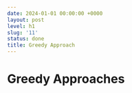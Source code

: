 ```yaml
---
date: 2024-01-01 00:00:00 +0000
layout: post
level: h1
slug: '11'
status: done
title: Greedy Approach
---
```


# Greedy Approaches